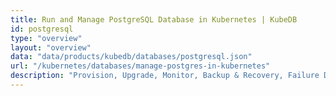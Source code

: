 ```yaml
---
title: Run and Manage PostgreSQL Database in Kubernetes | KubeDB
id: postgresql
type: "overview"
layout: "overview"
data: "data/products/kubedb/databases/postgresql.json"
url: "/kubernetes/databases/manage-postgres-in-kubernetes"
description: "Provision, Upgrade, Monitor, Backup & Recovery, Failure Detection, Data Protection for PostgreSQL Databases in Kubernetes on Public and Private Cloud"
---
```

